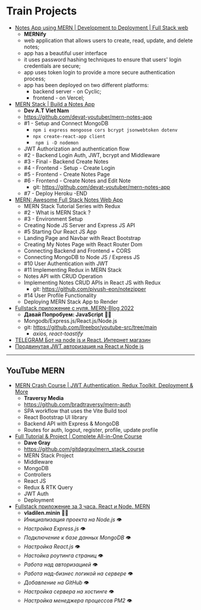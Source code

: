 # Train Projects

* [Notes App using MERN | Development to Deployment | Full Stack web](https://www.youtube.com/watch?v=FH8w0oz2K9I)
  - **MERNify**
  - web application that allows users to create, read, update, and delete notes;
  - app has a beautiful user interface
  - it uses password hashing techniques to ensure that users' login credentials are secure;
  - app uses token login to provide a more secure authentication process;
  - app has been deployed on two different platforms:
      - backend server - on Cyclic;
      - frontend - on Vercel;
* [MERN Stack | Build a Notes App](https://www.youtube.com/playlist?list=PLs4co9a6NhMzi2DQS_I4rqmNZdq-jSpsa)
  + **Dev A.T Viet Nam**
  + https://github.com/devat-youtuber/mern-notes-app
  + #1 - Setup and Connect MongoDB
    - ``npm i express mongoose cors bcrypt jsonwebtoken dotenv``
    - ``npx create-react-app client``
    - `` npm i -D nodemon``
  + JWT Authorization and authentication flow
  + #2 - Backend Login Auth, JWT, bcrypt and Middleware
  + #3 - Final - Backend Create Notes
  + #4 - Frontend - Setup - Create Login
  + #5 - Frontend - Create Notes Page
  + #6 - Frontend - Create Notes and Edit Note
    - git: https://github.com/devat-youtuber/mern-notes-app
  + #7 - Deploy Heroku -END
* [MERN: Awesome Full Stack Notes Web App](https://www.youtube.com/playlist?list=PLKhlp2qtUcSYC7EffnHzD-Ws2xG-j3aYo)
  + MERN Stack Tutorial Series with Redux
  + #2 - What is MERN Stack ?
  + #3 - Environment Setup
  + Creating Node JS Server and Express JS API
  + #5 Starting Our React JS App
  + Landing Page and Navbar with React Bootstrap
  + Creating My Notes Page with React Router Dom
  + Connecting Backend and Frontend + CORS
  + Connecting MongoDB to Node JS / Express JS
  + #10 User Authentication with JWT
  + #11 Implementing Redux in MERN Stack
  + Notes API with CRUD Operation
  + Implementing Notes CRUD APIs in React JS with Redux
    - git: https://github.com/piyush-eon/notezipper
  + #14 User Profile Functionality
  + Deploying MERN Stack App to Render 
* [Fullstack приложение с нуля. MERN-Blog 2022](https://www.youtube.com/watch?v=QxTeE5EMiWI)
  - **Давай Попробуем: JavaScript** 🧑‍🦽
  - Mongodb/Express.js/React.js/Node.js
  - git: https://github.com/llreebor/youtube-src/tree/main
    - _axios, react-toastify_
* [TELEGRAM Бот на node js и React. Интернет магазин](https://www.youtube.com/watch?v=MzO-0IYkZMU)
* [Продвинутая JWT авторизация на React и Node js](https://www.youtube.com/watch?v=fN25fMQZ2v0)


- - -

## YouTube MERN

* [MERN Crash Course | JWT Authentication, Redux Toolkit, Deployment & More](https://www.youtube.com/watch?v=R4AhvYORZRY)
  + **Traversy Media**
  + https://github.com/bradtraversy/mern-auth
  + SPA workflow that uses the Vite Build tool
  + React Bootstrap UI library
  + Backend API with Express & MongoDB
  + Routes for auth, logout, register, profile, update profile
* [Full Tutorial & Project | Complete All-in-One Course](https://www.youtube.com/watch?v=CvCiNeLnZ00&t=3s)
  + **Dave Gray**
  + https://github.com/gitdagray/mern_stack_course
  + MERN Stack Project
  + Middleware
  + MongoDB
  + Controllers
  + React JS
  + Redux & RTK Query
  + JWT Auth
  + Deployment
* [Fullstack приложение за 3 часа. React и Node. MERN](https://www.youtube.com/watch?v=ivDjWYcKDZI&list=PLqKQF2ojwm3l6OE4-tjLBhUNtJXLebHXP&index=3)
  - **vladilen.minin** 😵‍💫
  - _Инициализация проекта на Node.js_ 👁
  - _Настройка Express.js_ 👁
  - _Подключение к базе данных MongoDB_ 👁
  - _Настройка React.js_ 👁
  - _Настойка роутинга страниц_ 👁
  - _Работа над авторизацией_ 👁
  - _Работа над-бизнес логикой на сервере_ 👁
  - _Добавление на GitHub_ 👁
  - _Настройка сервера на хостинге_ 👁
  - _Настройка менеджера процессов PM2_ 👁




